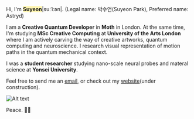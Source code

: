 Hi, I'm **<span style='background-color:#fff5b1'>Suyeon</span>**|suːˈiːən|. (Legal name: 박수연(Suyeon Park), Preferred name: Astryd)

I am a **Creative Quantum Developer** in **Moth** in London. At the same time, I'm studying **MSc Creative Computing** at **University of the Arts London** where I am actively carving the way of creative artworks, quantum computing and neuroscience. I research visual representation of motion paths in the quantum mechanical context.

I was a **student researcher** studying nano-scale neural probes and materal science at **Yonsei University**.

Feel free to send me an [email](mailto:artreadcode@gmail.com), or check out my [website](https://artreadcode.com)(under construction).

![Alt text](https://spotify-recently-played-readme.vercel.app/api?user=camwalker1115)

Peace. ✌🏻
